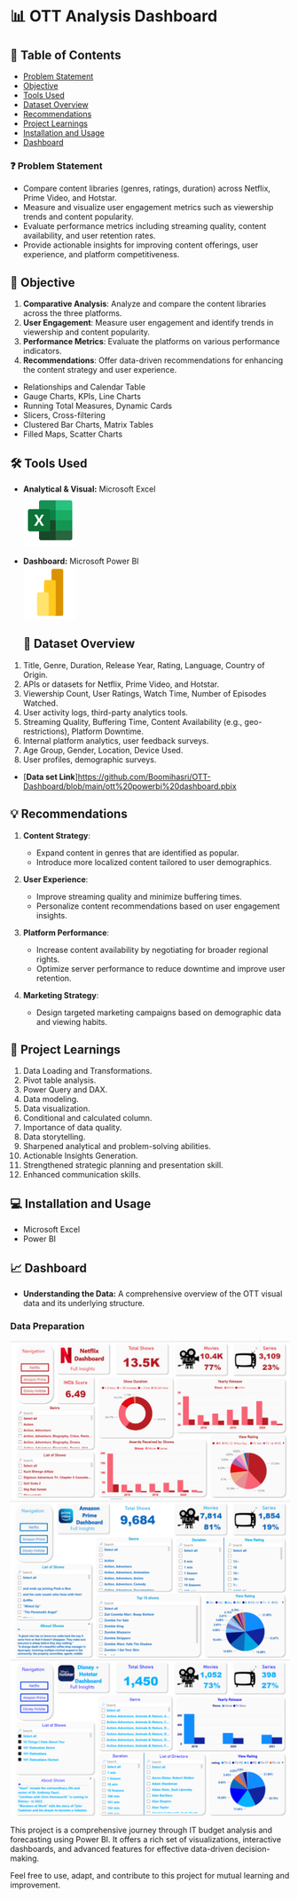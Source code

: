 # 📊 OTT Analysis Dashboard

## 📕 Table of Contents
- [Problem Statement](#-problem-statement)
- [Objective](#-objective)
- [Tools Used](#%EF%B8%8F-tools-used)
- [Dataset Overview](#-dataset-overview)
- [Recommendations](#-recommendations)
- [Project Learnings](#-project-learnings)
- [Installation and Usage](#-installation-and-usage)
- [Dashboard](#-dashboard)
  

### ❓ Problem Statement
- Compare content libraries (genres, ratings, duration) across Netflix, Prime Video, and Hotstar.
- Measure and visualize user engagement metrics such as viewership trends and content popularity.
- Evaluate performance metrics including streaming quality, content availability, and user retention rates.
- Provide actionable insights for improving content offerings, user experience, and platform competitiveness.

## 🎯 Objective
1. **Comparative Analysis**: Analyze and compare the content libraries across the three platforms.
2. **User Engagement**: Measure user engagement and identify trends in viewership and content popularity.
3. **Performance Metrics**: Evaluate the platforms on various performance indicators.
4. **Recommendations**: Offer data-driven recommendations for enhancing the content strategy and user experience.

- Relationships and Calendar Table
- Gauge Charts, KPIs, Line Charts
- Running Total Measures, Dynamic Cards
- Slicers, Cross-filtering
- Clustered Bar Charts, Matrix Tables
- Filled Maps, Scatter Charts

## 🛠️ Tools Used
- **Analytical & Visual:**  Microsoft Excel\
  <img width="96" height="96" src=https://github.com/Boomihasri/Finance_analysis_dashboard/blob/main/icons8-microsoft-excel-144.png/>
- **Dashboard:** Microsoft Power BI\
  <img width="96" height="96" src=https://github.com/Boomihasri/Finance_analysis_dashboard/blob/main/power%20bi%20logo.png/>

  ## 📅 Dataset Overview
1. Title, Genre, Duration, Release Year, Rating, Language, Country of Origin.
2. APIs or datasets for Netflix, Prime Video, and Hotstar.
3. Viewership Count, User Ratings, Watch Time, Number of Episodes Watched.
4. User activity logs, third-party analytics tools.
5. Streaming Quality, Buffering Time, Content Availability (e.g., geo-restrictions), Platform Downtime.
6. Internal platform analytics, user feedback surveys.
7. Age Group, Gender, Location, Device Used.
8. User profiles, demographic surveys.
- [**Data set Link**]https://github.com/Boomihasri/OTT-Dashboard/blob/main/ott%20powerbi%20dashboard.pbix

## 💡 Recommendations
1. **Content Strategy**:
   - Expand content in genres that are identified as popular.
   - Introduce more localized content tailored to user demographics.

2. **User Experience**:
   - Improve streaming quality and minimize buffering times.
   - Personalize content recommendations based on user engagement insights.

3. **Platform Performance**:
   - Increase content availability by negotiating for broader regional rights.
   - Optimize server performance to reduce downtime and improve user retention.

4. **Marketing Strategy**:
   - Design targeted marketing campaigns based on demographic data and viewing habits.

## 🧠 Project Learnings
1. Data Loading and Transformations.
2. Pivot table analysis.
3. Power Query and DAX.
4. Data modeling.
5. Data visualization.
6. Conditional and calculated column.
7. Importance of data quality.
8. Data storytelling.
9. Sharpened analytical and problem-solving abilities.
10. Actionable Insights Generation.
11. Strengthened strategic planning and  presentation skill.
12. Enhanced communication skills.

 ## 💻 Installation and Usage
- Microsoft Excel
- Power BI
 
## 📈 Dashboard

- **Understanding the Data:** A comprehensive overview of the OTT visual data and its underlying structure.

### Data Preparation
<img src=https://github.com/Boomihasri/OTT-Dashboard/blob/main/Netflix%20dashboard.png>
<img src=https://github.com/Boomihasri/OTT-Dashboard/blob/main/Amazon%20dashboard.png>
<img src=https://github.com/Boomihasri/OTT-Dashboard/blob/main/Hotstar%20dashboard.png>




This project is a comprehensive journey through IT budget analysis and forecasting using Power BI. It offers a rich set of visualizations, interactive dashboards, and advanced features for effective data-driven decision-making.

Feel free to use, adapt, and contribute to this project for mutual learning and improvement.
